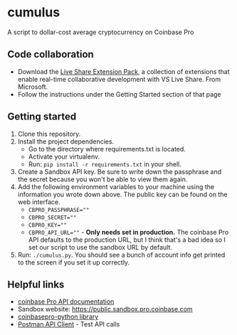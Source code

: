 # cumulus

A script to dollar-cost average cryptocurrency on Coinbase Pro

## Code collaboration

- Download the [Live Share Extension Pack](https://marketplace.visualstudio.com/items?itemName=MS-vsliveshare.vsliveshare-pack), a collection of extensions that enable real-time collaborative development with VS Live Share. From Microsoft.
- Follow the instructions under the Getting Started section of that page

## Getting started

1. Clone this repository.
1. Install the project dependencies.
    - Go to the directory where requirements.txt is located.
    - Activate your virtualenv.
    - Run: `pip install -r requirements.txt` in your shell.
1. Create a Sandbox API key. Be sure to write down the passphrase and the secret because you won't be able to view them again.
1. Add the following environment variables to your machine using the information you wrote down above. The public key can be found on the web interface.
    - `CBPRO_PASSPHRASE=""`
    - `CBPRO_SECRET=""`
    - `CBPRO_KEY=""`
    - `CBPRO_API_URL=""` - **Only needs set in production.** The coinbase Pro API defaults to the production URL, but I think that's a bad idea so I set our script to use the sandbox URL by default.
1. Run: `./cumulus.py`. You should see a bunch of account info get printed to the screen if you set it up correctly.

## Helpful links

- [coinbase Pro API documentation](https://docs.pro.coinbase.com)
- Sandbox website: <https://public.sandbox.pro.coinbase.com>
- [coinbasepro-python library](https://github.com/danpaquin/coinbasepro-python)
- [Postman API Client](https://www.postman.com/product/api-client/) - Test API calls

